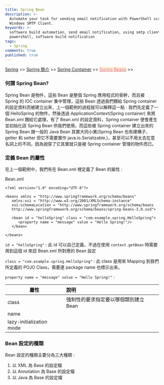 ```yaml
---
title: Spring Bean
description: >-
  Automate your task for sending email notification with PowerShell script and
  Windows SMTP Client.
keywords: >-
  software build automation, send email notification, using smtp client in
  powershell, software build notification
tags:
  - Spring
comments: true
published: true
---
```

<a href="/spring/">Spring</a> >>
<a href="/spring/spring_page1/">Spring 簡介</a> >>
<a href="/spring/spring_page2/">Spring Container</a> >> <a href="/spring/spring_page3/" style="color:palevioletred;background-color:papayawhip;">Spring Beans</a> >>
<div class="divider"></div>

### 何謂 Spring Bean?

Spring Bean 是物件，這些 Bean 是整個 Spring 應用程式的骨幹，而且被 Spring 的 IOC container 集中管理，這些 Bean 透過我們餵給 Spring container 的設定資料而被建立出來，上一個範例的過程就可以解釋這一點 : 我們先定義了一個 HelloSpring 的物件，然後透過 ApplicationContext(Spring container) 來將 Bean.xml 餵給它處理，有了 Bean.xml 的設定資料，Spring container 便會產生並初始化該 Spring Bean 供我們使用，而這些被 Spring container 建立出來的 Spring Bean 跟一般的 Java Bean 其實大同小異(Spring Bean 也有建構子、getter 和 setter 但它不需要實作 java.io.Serializable.)，甚至可以不用太去在意名詞上的不同，因為說穿了它其實就只是被 Spring container 管理的物件而已。

### 定義 Bean 的屬性

在上一個範例中，我們有在 Bean.xml 裡定義了 Bean 的屬性 :

Bean.xml
```
<?xml version="1.0" encoding="UTF-8"?>

<beans xmlns = "http://www.springframework.org/schema/beans"
   xmlns:xsi = "http://www.w3.org/2001/XMLSchema-instance"
   xsi:schemaLocation = "http://www.springframework.org/schema/beans
   http://www.springframework.org/schema/beans/spring-beans-3.0.xsd">

   <bean id = "helloSpring" class = "com.example.spring.HelloSpring">
      <property name = "message" value = "Hello Spring!"/>
   </bean>

</beans>
```

`id = "helloSpring"` : 此 id 可以自己定義，不過在使用 `context.getBean` 時需要用到這個 id 來認 Bean.xml 所對應的 Bean 設定

`class = "com.example.spring.HelloSpring"` : 此 class 是用來 Mapping 到我們所定義的 POJO Class，需要連 package name 也標示出來。

`property name = "message" value = "Hello Spring!"` : 

| 屬性                   | 說明                                           |
| -----------------------|:----------------------------------------------|
| class                  |強制性的要求指定要以哪個類別建立 Bean             |
| name                   |                                               |
|lazy-initialization mode|

### Bean 設定的種類

Bean 設定的種類主要分為三大種類 : 

1. 以 XML 為 Base 的設定檔
2. 以 Annotation 為 Base 的設定檔
3. 以 Java 為 Base 的設定檔
